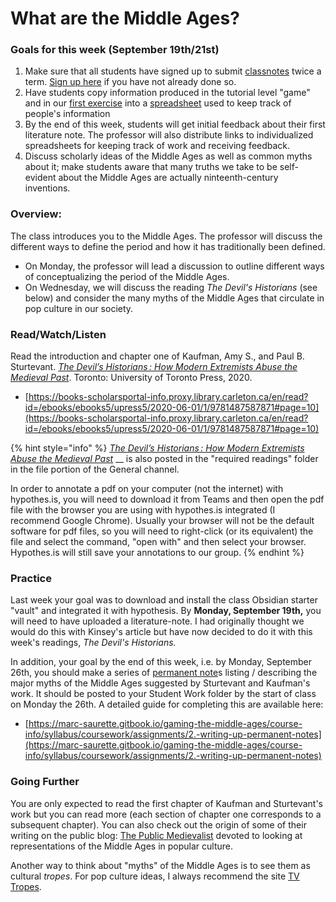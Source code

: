 # What are the Middle Ages?

### Goals for this week (September 19th/21st)

1. Make sure that all students have signed up to submit [classnotes](../course-info/syllabus/coursework/reflections/2.-obsidian-notes/classnotes.md) twice a term. [Sign up here](https://docs.google.com/spreadsheets/d/1sCloWfNgj3t\_YD8-vx2toFdw4BbTuWXFHJr2mHYP5zc/edit?usp=sharing) if you have not already done so.
2. Have students copy information produced in the tutorial level "game" and in our [first exercise](../course-info/assignments/1.-introduction-to-hypothes.is.md) into a [spreadsheet](https://docs.google.com/spreadsheets/d/11qySQYeDCusmpIE28vK8rXUAB9KG5S8Ex-gD5SdNE6g/edit?usp=sharing) used to keep track of people's information
3. By the end of this week, students will get initial feedback about their first literature note. The professor will also distribute links to individualized spreadsheets for keeping track of work and receiving feedback.&#x20;
4. Discuss scholarly ideas of the Middle Ages as well as common myths about it; make students aware that many truths we take to be self-evident about the Middle Ages are actually ninteenth-century inventions.&#x20;

### Overview:

The class introduces you to the Middle Ages. The professor will discuss the different ways to define the period and how it has traditionally been defined.&#x20;

* On Monday, the professor will lead a discussion to outline different ways of conceptualizing the period of the Middle Ages.&#x20;
* On Wednesday, we will discuss the reading _The Devil's Historians_ (see below) and consider the many myths of the Middle Ages that circulate in pop culture in our society.&#x20;

### Read/Watch/Listen

Read the introduction and chapter one of Kaufman, Amy S., and Paul B. Sturtevant. [_The Devil’s Historians : How Modern Extremists Abuse the Medieval Past_](https://books-scholarsportal-info.proxy.library.carleton.ca/en/read?id=/ebooks/ebooks5/upress5/2020-06-01/1/9781487587871#page=10). Toronto: University of Toronto Press, 2020.&#x20;

* [https://books-scholarsportal-info.proxy.library.carleton.ca/en/read?id=/ebooks/ebooks5/upress5/2020-06-01/1/9781487587871#page=10](https://books-scholarsportal-info.proxy.library.carleton.ca/en/read?id=/ebooks/ebooks5/upress5/2020-06-01/1/9781487587871#page=10)

{% hint style="info" %}
[_The Devil’s Historians : How Modern Extremists Abuse the Medieval Past_](https://cmailcarletonca.sharepoint.com/:b:/r/sites/MEMS2001977/Shared%20Documents/General/Required%20readings/The%20Devil's%20Historians\_%20How%20Modern%20Extremi%20-%20By%20Amy%20S.%20Kaufman%20\(1\).pdf?csf=1\&web=1\&e=uo8nt9) __ is also posted in the "required readings" folder in the file portion of the General channel.&#x20;

In order to annotate a pdf on your computer (not the internet) with hypothes.is, you will need to download it from Teams and then open the pdf file with the browser you are using with hypothes.is integrated (I recommend Google Chrome). Usually your browser will not be the default software for pdf files, so you will need to right-click (or its equivalent) the file and select the command, "open with" and then select your browser. Hypothes.is will still save your annotations to our group.&#x20;
{% endhint %}

### Practice

Last week your goal was to download and install the class Obsidian starter "vault" and integrated it with hypothesis. By **Monday, September 19th,** you will need to have uploaded a literature-note. I had originally thought we would do this with Kinsey's article but have now decided to do it with this week's readings, _The Devil's Historians._&#x20;

In addition, your goal by the end of this week, i.e. by Monday, September 26th, you should make a series of [permanent note](../course-info/syllabus/coursework/reflections/obsidian-notes/permanent-notes.md)s listing / describing the major myths of the Middle Ages suggested by Sturtevant and Kaufman's work. It should be posted to your Student Work folder by the start of class on Monday the 26th. A detailed guide for completing this are available here:&#x20;

* [https://marc-saurette.gitbook.io/gaming-the-middle-ages/course-info/syllabus/coursework/assignments/2.-writing-up-permanent-notes](https://marc-saurette.gitbook.io/gaming-the-middle-ages/course-info/syllabus/coursework/assignments/2.-writing-up-permanent-notes)

### Going Further

You are only expected to read the first chapter of Kaufman and Sturtevant's work but you can read more (each section of chapter one corresponds to a subsequent chapter). You can also check out the origin of some of their writing on the public blog: [The Public Medievalist](https://www.publicmedievalist.com) devoted to looking at representations of the Middle Ages in popular culture.&#x20;

Another way to think about "myths" of the Middle Ages is to see them as cultural _tropes_. For pop culture ideas, I always recommend the site [TV Tropes](https://tvtropes.org/pmwiki/pmwiki.php/Main/TheMiddleAges).&#x20;

